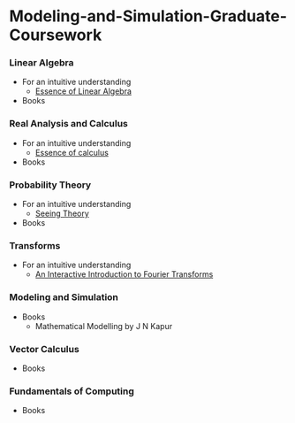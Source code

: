 # Modeling-and-Simulation-Graduate-Coursework

### Linear Algebra
- For an intuitive understanding
  - [Essence of Linear Algebra](https://www.youtube.com/playlist?list=PLZHQObOWTQDMsr9K-rj53DwVRMYO3t5Yr) 
- Books

### Real Analysis and Calculus
- For an intuitive understanding
  - [Essence of calculus](https://www.youtube.com/playlist?list=PLZHQObOWTQDMsr9K-rj53DwVRMYO3t5Yr)
- Books

### Probability Theory
- For an intuitive understanding
  - [Seeing Theory](https://seeing-theory.brown.edu/)
- Books

### Transforms
- For an intuitive understanding
  - [An Interactive Introduction to Fourier Transforms](http://www.jezzamon.com/fourier/)

### Modeling and Simulation
- Books
  - Mathematical Modelling by J N Kapur

### Vector Calculus
- Books

### Fundamentals of Computing
- Books
